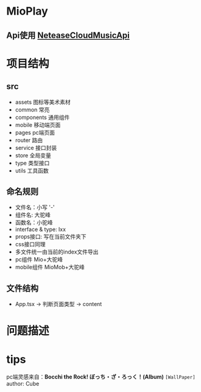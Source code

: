 # MioPlay 

## Api使用 [NeteaseCloudMusicApi][NeteaseCloudMusicApi]


# 项目结构

## src
  - assets 图标等美术素材
  - common 常亮
  - components 通用组件
  - mobile 移动端页面
  - pages pc端页面
  - router 路由
  - service  接口封装
  - store 全局变量
  - type 类型接口
  - utils 工具函数

## 命名规则
- 文件名：小写 '-'
- 组件名: 大驼峰
- 函数名：小驼峰
- interface & type: Ixx
- props接口: 写在当前文件夹下
- css接口同理
- 多文件统一由当前的index文件导出
- pc组件 Mio+大驼峰
- mobile组件 MioMob+大驼峰

## 文件结构
- App.tsx -> 判断页面类型 -> content

# 问题描述


# tips
pc端灵感来自：**Bocchi the Rock! ぼっち・ざ・ろっく！(Album)** `[WallPaper]` author: Cube


[NeteaseCloudMusicApi]:https://github.com/Binaryify/NeteaseCloudMusicApi